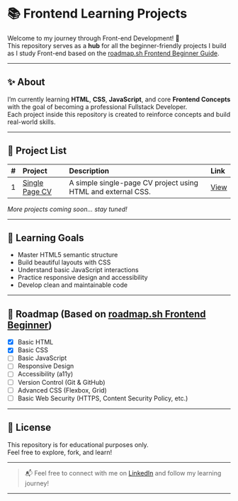 
# 📚 Frontend Learning Projects

Welcome to my journey through Front-end Development! 🚀  
This repository serves as a **hub** for all the beginner-friendly projects I build as I study Front-end based on the [roadmap.sh Frontend Beginner Guide](https://roadmap.sh/frontend?r=frontend-beginner).

---

## ✨ About

I’m currently learning **HTML**, **CSS**, **JavaScript**, and core **Frontend Concepts** with the goal of becoming a professional Fullstack Developer.  
Each project inside this repository is created to reinforce concepts and build real-world skills.

---

## 📂 Project List

| # | Project | Description | Link |
|:-:|:--------|:------------|:-----|
| 1 | [Single Page CV](https://roadmap.sh/projects/single-page-cv) | A simple single-page CV project using HTML and external CSS. | [View](./single-page-cv/) |

*More projects coming soon... stay tuned!*

---

## 🧠 Learning Goals

- Master HTML5 semantic structure
- Build beautiful layouts with CSS
- Understand basic JavaScript interactions
- Practice responsive design and accessibility
- Develop clean and maintainable code

---

## 🚀 Roadmap (Based on [roadmap.sh Frontend Beginner](https://roadmap.sh/frontend?r=frontend-beginner))

- [x] Basic HTML
- [x] Basic CSS
- [ ] Basic JavaScript
- [ ] Responsive Design
- [ ] Accessibility (a11y)
- [ ] Version Control (Git & GitHub)
- [ ] Advanced CSS (Flexbox, Grid)
- [ ] Basic Web Security (HTTPS, Content Security Policy, etc.)

---

## 📜 License

This repository is for educational purposes only.  
Feel free to explore, fork, and learn!

---

> 📬 Feel free to connect with me on [LinkedIn](https://www.linkedin.com/in/mariocosta-ao/) and follow my learning journey!

---
